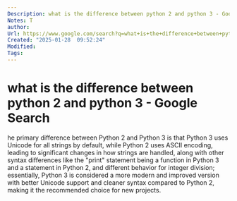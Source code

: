 ```yaml
---
Description: what is the difference between python 2 and python 3 - Google Search
Notes: T
author: 
Url: https://www.google.com/search?q=what+is+the+difference+between+python+2+and+python+3&rlz=1C1GCEA_enMX1127MX1127&oq=what+is+the+difference+between+python+&gs_lcrp=EgZjaHJvbWUqDAgAEAAYFBiHAhiABDIMCAAQABgUGIcCGIAEMgcIARAAGIAEMgYIAhBFGDkyBwgDEAAYgAQyBwgEEAAYgAQyBwgFEAAYgAQyBwgGEAAYgAQyBwgHEAAYgAQyBwgIEAAYgAQyBwgJEAAYgATSAQg4OTk3ajBqNKgCALACAQ&sourceid=chrome&ie=UTF-8
Created: "2025-01-28  09:52:24"
Modified: 
Tags:
---
```


# what is the difference between python 2 and python 3 - Google Search
he primary difference between Python 2 and Python 3 is that Python 3 uses Unicode for all strings by default, while Python 2 uses ASCII encoding, leading to significant changes in how strings are handled, along with other syntax differences like the "print" statement being a function in Python 3 and a statement in Python 2, and different behavior for integer division; essentially, Python 3 is considered a more modern and improved version with better Unicode support and cleaner syntax compared to Python 2, making it the recommended choice for new projects.
